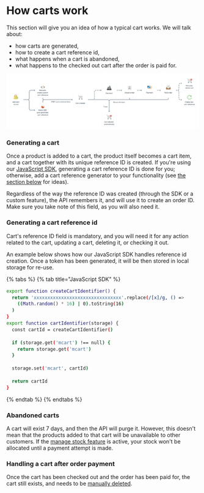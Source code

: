 # How carts work

This section will give you an idea of how a typical cart works. We will talk about:

* how carts are generated,
* how to create a cart reference id,
* what happens when a cart is abandoned,
* what happens to the checked out cart after the order is paid for.

![Typical cart workflow showcasing how an abandoned and checked out cart work](../../.gitbook/assets/cart-workflow.png)

### Generating a cart

Once a product is added to a cart, the product itself becomes a cart item, and a cart together with its unique reference ID is created. If you're using our [JavaScript SDK](../../developer-tools/sdks.md#javascript-sdk), generating a cart reference ID is done for you; otherwise, add a cart reference generator to your functionality \(see [the section below](how-carts-work.md#generating-a-cart-reference-id) for ideas\).

Regardless of the way the reference ID was created \(through the SDK or a custom feature\), the API remembers it, and will use it to create an order ID. Make sure you take note of this field, as you will also need it.

### Generating a cart reference id

Cart's reference ID field is mandatory, and you will need it for any action related to the cart, updating a cart, deleting it, or checking it out.

An example below shows how our JavaScript SDK handles reference id creation. Once a token has been generated, it will be then stored in local storage for re-use.

{% tabs %}
{% tab title="JavaScript SDK" %}
```bash
export function createCartIdentifier() {
  return 'xxxxxxxxxxxxxxxxxxxxxxxxxxxxxxxx'.replace(/[x]/g, () =>
    ((Math.random() * 16) | 0).toString(16)
  )
}
export function cartIdentifier(storage) {
  const cartId = createCartIdentifier()

  if (storage.get('mcart') !== null) {
    return storage.get('mcart')
  }

  storage.set('mcart', cartId)

  return cartId
}
```
{% endtab %}
{% endtabs %}

###  Abandoned carts

A cart will exist 7 days, and then the API will purge it. However, this doesn't mean that the products added to that cart will be unavailable to other customers. If the [manage stock feature](../work-with-inventory.md) is active, your stock won't be allocated until a payment attempt is made.

### Handling a cart after order payment

Once the cart has been checked out and the order has been paid for, the cart still exists, and needs to be [manually deleted](https://docs.moltin.com/carts-and-checkout/carts/delete-a-cart).

